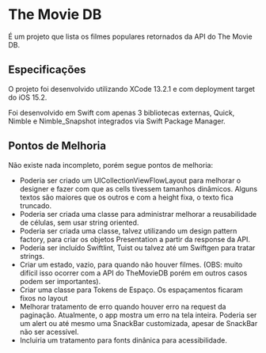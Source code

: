 # The Movie DB

É um projeto que lista os filmes populares retornados da API do The Movie DB.

## Especificações

O projeto foi desenvolvido utilizando XCode 13.2.1 e com deployment target do iOS 15.2.

Foi desenvolvido em Swift com apenas 3 bibliotecas externas, Quick, Nimble e Nimble_Snapshot integrados via Swift Package Manager.

## Pontos de Melhoria

Não existe nada incompleto, porém segue pontos de melhoria:

* Poderia ser criado um UICollectionViewFlowLayout para melhorar o designer e fazer com que as cells tivessem tamanhos dinâmicos. Alguns textos são maiores que os outros e com a height fixa, o texto fica truncado.
* Poderia ser criada uma classe para administrar melhorar a reusabilidade de células, sem usar string oriented. 
* Poderia ser criada uma classe, talvez utilizando um design pattern factory, para criar os objetos Presentation a partir da response da API.
* Poderia ser incluído Swiftlint, Tuist ou talvez até um Swiftgen para tratar strings.
* Criar um estado, vazio, para quando não houver filmes. (OBS: muito difícil isso ocorrer com a API do TheMovieDB porém em outros casos podem ser importantes).
* Criar uma classe para Tokens de Espaço. Os espaçamentos ficaram fixos no layout
* Melhorar tratamento de erro quando houver erro na request da paginação. Atualmente, o app mostra um erro na tela inteira. Poderia ser um alert ou até mesmo uma SnackBar customizada, apesar de SnackBar não ser acessível.
* Incluiria um tratamento para fonts dinânica para acessibilidade.